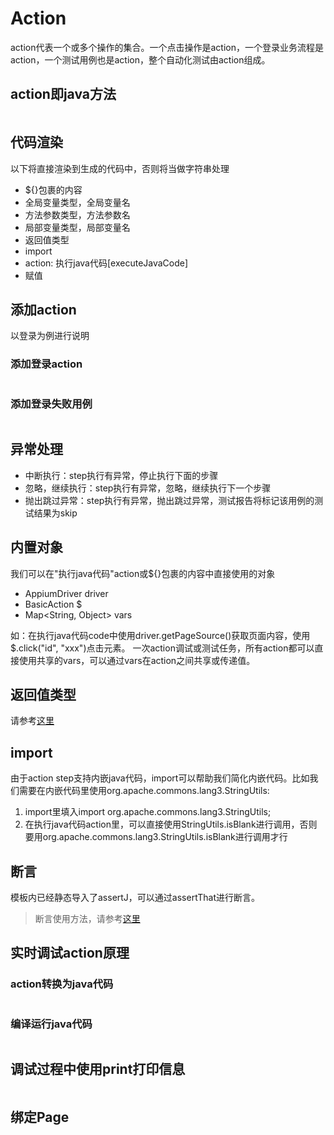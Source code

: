 # Action
action代表一个或多个操作的集合。一个点击操作是action，一个登录业务流程是action，一个测试用例也是action，整个自动化测试由action组成。

## action即java方法
<img :src="$withBase('/assets/action_java_method.png')" class="zoom">

## 代码渲染
以下将直接渲染到生成的代码中，否则将当做字符串处理
* ${}包裹的内容
* 全局变量类型，全局变量名
* 方法参数类型，方法参数名
* 局部变量类型，局部变量名
* 返回值类型
* import
* action: 执行java代码[executeJavaCode]
* 赋值

## 添加action
以登录为例进行说明
### 添加登录action
<img :src="$withBase('/assets/action_login.png')" class="zoom">

### 添加登录失败用例
<img :src="$withBase('/assets/testcase_loginfail.png')" class="zoom">

## 异常处理
* 中断执行：step执行有异常，停止执行下面的步骤
* 忽略，继续执行：step执行有异常，忽略，继续执行下一个步骤
* 抛出跳过异常：step执行有异常，抛出跳过异常，测试报告将标记该用例的测试结果为skip

## 内置对象
我们可以在"执行java代码"action或${}包裹的内容中直接使用的对象
* AppiumDriver driver
* BasicAction $
* Map<String, Object> vars

如：在执行java代码code中使用driver.getPageSource()获取页面内容，使用$.click("id", "xxx")点击元素。
一次action调试或测试任务，所有action都可以直接使用共享的vars，可以通过vars在action之间共享或传递值。

## 返回值类型
请参考[这里](/advanced/advanced-action.html#添加轻量级代码action)

## import
由于action step支持内嵌java代码，import可以帮助我们简化内嵌代码。比如我们需要在内嵌代码里使用org.apache.commons.lang3.StringUtils:
1. import里填入import org.apache.commons.lang3.StringUtils;
2. 在执行java代码action里，可以直接使用StringUtils.isBlank进行调用，否则要用org.apache.commons.lang3.StringUtils.isBlank进行调用才行

## 断言
模板内已经静态导入了assertJ，可以通过assertThat进行断言。
<img :src="$withBase('/assets/assert_equal.png')" class="zoom">
> 断言使用方法，请参考[这里](https://joel-costigliola.github.io/assertj/assertj-core.html)

## 实时调试action原理

### action转换为java代码
<img :src="$withBase('/assets/action_to_javacode.png')" class="zoom">

### 编译运行java代码
<img :src="$withBase('/assets/compile_class_testng_run.png')" class="zoom">

## 调试过程中使用print打印信息
<img :src="$withBase('/assets/action_print.png')" class="zoom">

## 绑定Page
<img :src="$withBase('/assets/action_select_page.png')" class="zoom">